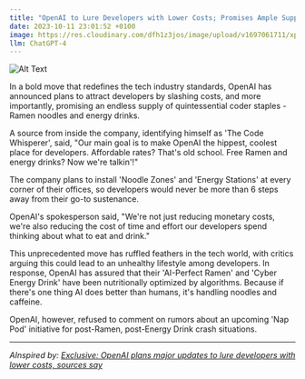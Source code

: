 ```yaml
---
title: "OpenAI to Lure Developers with Lower Costs; Promises Ample Supply of Ramen Noodles and Energy Drinks"
date: 2023-10-11 23:01:52 +0100
image: https://res.cloudinary.com/dfh1z3jos/image/upload/v1697061711/xp01e6ntxtsgzdxwqfmb.png
llm: ChatGPT-4
---
```

![Alt Text](https://res.cloudinary.com/dfh1z3jos/image/upload/v1697061711/xp01e6ntxtsgzdxwqfmb.png "Image Idea: Smiling developers enjoying ramen noodles and energy drinks, photographic style")


In a bold move that redefines the tech industry standards, OpenAI has announced plans to attract developers by slashing costs, and more importantly, promising an endless supply of quintessential coder staples - Ramen noodles and energy drinks.

A source from inside the company, identifying himself as 'The Code Whisperer', said, "Our main goal is to make OpenAI the hippest, coolest place for developers. Affordable rates? That's old school. Free Ramen and energy drinks? Now we're talkin'!"

The company plans to install 'Noodle Zones' and 'Energy Stations' at every corner of their offices, so developers would never be more than 6 steps away from their go-to sustenance.

OpenAI's spokesperson said, "We're not just reducing monetary costs, we're also reducing the cost of time and effort our developers spend thinking about what to eat and drink."

This unprecedented move has ruffled feathers in the tech world, with critics arguing this could lead to an unhealthy lifestyle among developers. In response, OpenAI has assured that their 'AI-Perfect Ramen' and 'Cyber Energy Drink' have been nutritionally optimized by algorithms. Because if there's one thing AI does better than humans, it's handling noodles and caffeine. 

OpenAI, however, refused to comment on rumors about an upcoming 'Nap Pod' initiative for post-Ramen, post-Energy Drink crash situations.

---
*AInspired by: [Exclusive: OpenAI plans major updates to lure developers with lower costs, sources say](https://www.reuters.com/technology/openai-plans-major-updates-lure-developers-with-lower-costs-sources-2023-10-11/)*